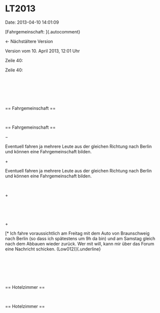 LT2013
======

Date: 2013-04-10 14:01:09

[Fahrgemeinschaft: ]{.autocomment}

← Nächstältere Version

Version vom 10. April 2013, 12:01 Uhr

Zeile 40:

Zeile 40:

 

 

 

<div>

== Fahrgemeinschaft ==

</div>

 

<div>

== Fahrgemeinschaft ==

</div>

−

<div>

Eventuell fahren ja mehrere Leute aus der gleichen Richtung nach Berlin
und können eine Fahrgemeinschaft bilden.  

</div>

\+

<div>

Eventuell fahren ja mehrere Leute aus der gleichen Richtung nach Berlin
und können eine Fahrgemeinschaft bilden.

</div>

 

\+

<div>

 

</div>

 

\+

<div>

[\* Ich fahre voraussichtlich am Freitag mit dem Auto von Braunschweig
nach Berlin (so dass ich spätestens um 9h da bin) und am Samstag gleich
nach dem Abbauen wieder zurück. Wer mit will, kann mir über das Forum
eine Nachricht schicken. (Low012)]{.underline}

</div>

 

 

 

<div>

== Hotelzimmer ==

</div>

 

<div>

== Hotelzimmer ==

</div>
